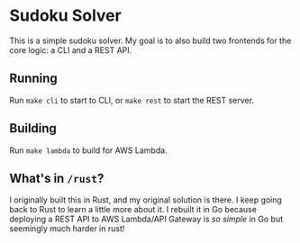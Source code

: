 # Sudoku Solver
This is a simple sudoku solver. My goal is to also build two frontends for the core logic: a CLI and a REST API.

## Running
Run `make cli` to start to CLI, or `make rest` to start the REST server.

## Building
Run `make lambda` to build for AWS Lambda.

## What's in `/rust`?
I originally built this in Rust, and my original solution is there. I keep going back to Rust to learn a little more about it. I rebuilt it in Go because deploying a REST API to AWS Lambda/API Gateway is _so simple_ in Go but seemingly much harder in rust!